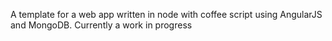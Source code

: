 A template for a web app written in node with coffee script using AngularJS and MongoDB.
Currently a work in progress